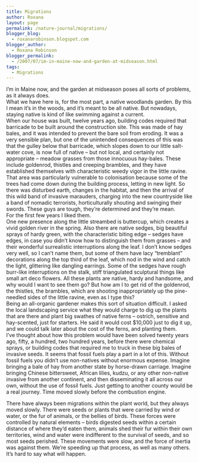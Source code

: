 ```yaml
---
title: Migrations
author: Roxana
layout: page
permalink: /nature-journal/migrations/
blogger_blog:
  - roxanarobinson.blogspot.com
blogger_author:
  - Roxana Robinson
blogger_permalink:
  - /2007/07/im-in-maine-now-and-garden-at-midseason.html
tags:
  - Migrations
---
```

I&#8217;m in Maine now, and the garden at midseason poses all sorts of problems, as it always does.   
What we have here is, for the most part, a native woodlands garden. By this I mean it&#8217;s in the woods, and it&#8217;s meant to be all native. But nowadays, staying native is kind of like swimming against a current.   
When our house was built, twelve years ago, building codes required that barricade to be built around the construction site. This was made of hay bales, and it was intended to prevent the bare soil from eroding. It was a very sensible plan, but one of the unintended consequences of this was that the gulley below that barricade, which slopes down to our little salt-water cove, is now full of native &#8211; but not local, and certainly not appropriate &#8211; meadow grasses from those innocuous hay-bales. These include goldenrod, thistles and creeping brambles, and they have established themselves with characteristic weedy vigor in the little ravine. That area was particularly vulnerable to colonisation because some of the trees had come down during the building process, letting in new light. So there was disturbed earth, changes in the habitat, and then the arrival of this wild band of invasive marauders, charging into the new countryside like a band of nomadic terrorists, horticulturally shouting and swinging their swords. These guys are tough, they&#8217;re determined and they&#8217;re mean.   
For the first few years I liked them.   
One new presence along the little streambed is buttercup, which creates a vivid golden river in the spring. Also there are native sedges, big beautiful sprays of hardy green, with the characteristic biting edge &#8211; sedges have edges, in case you didn&#8217;t know how to distinguish them from grasses &#8211; and their wonderful surrealistic interruptions along the leaf. I don&#8217;t know sedges very well, so I can&#8217;t name them, but some of them have lacy &#8220;tremblant&#8221; decorations along the top third of the leaf, which nod in the wind and catch the light, glittering like dangling earrings. Some of the sedges have rough burr-like interruptions on the stalk, stiff triangulated sculptural things like small art deco flowers. All these plants are native, hardy and handsome, and why would I want to see them go? But how am I to get rid of the goldenrod, the thistles, the brambles, which are shooting inappropriately up the pine-needled sides of the little ravine, even as I type this?  
Being an all-organic gardener makes this sort of situation difficult. I asked the local landscaping service what they would charge to dig up the plants that are there and plant big swathes of native ferns &#8211; ostrich, sensitive and hay-scented, just for starters. He said it would cost $10,000 just to dig it up, and we could talk later about the cost of the ferns, and planting them.   
I&#8217;ve thought about how this problem would have been solved twenty years ago, fifty, a hundred, two hundred years, before there were chemical sprays, or building codes that required me to truck in these big bales of invasive seeds. It seems that fossil fuels play a part in a lot of this. Without fossil fuels you didn&#8217;t use non-natives without enormous expense. Imagine bringing a bale of hay from another state by horse-drawn carriage. Imagine bringing Chinese bittersweet, African lilies, kudzu, or any other non-native invasive from another continent, and then disseminating it all across our own, without the use of fossil fuels. Just getting to another county would be a real journey. Time moved slowly before the combustion engine.

There have always been migrations within the plant world, but they always moved slowly. There were seeds or plants that were carried by wind or water, or the fur of animals, or the bellies of birds. These forces were controlled by natural elements &#8211; birds digested seeds within a certain distance of where they&#8217;d eaten them, animals shed their fur within their own territories, wind and water were indifferent to the survival of seeds, and so most seeds perished. These movements were slow, and the force of inertia was against them. We&#8217;re speeding up that process, as well as many others. It&#8217;s hard to say what will happen.